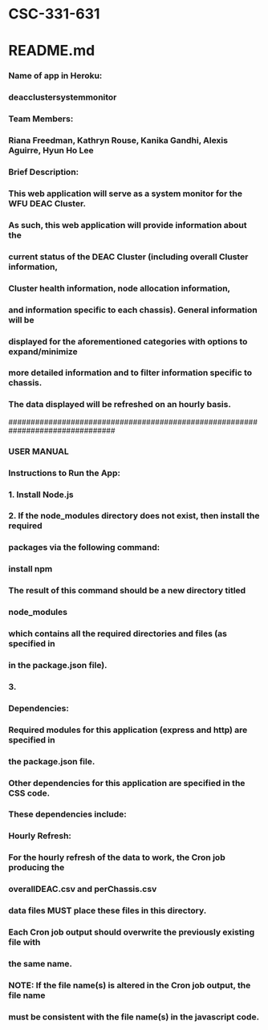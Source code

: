 # CSC-331-631
# README.md

### Name of app in Heroku:
### deacclustersystemmonitor

### Team Members:
### Riana Freedman, Kathryn Rouse, Kanika Gandhi, Alexis Aguirre, Hyun Ho Lee

### Brief Description:
### This web application will serve as a system monitor for the WFU DEAC Cluster.
### As such, this web application will provide information about the
### current status of the DEAC Cluster (including overall Cluster information,
### Cluster health information, node allocation information,
### and information specific to each chassis). General information will be
### displayed for the aforementioned categories with options to expand/minimize
### more detailed information and to filter information specific to chassis.
### The data displayed will be refreshed on an hourly basis.

################################################################################

### USER MANUAL

### Instructions to Run the App:
### 1. Install Node.js
### 2. If the node_modules directory does not exist, then install the required
###    packages via the following command:
###     install npm
###    The result of this command should be a new directory titled
###     node_modules
###    which contains all the required directories and files (as specified in
###    in the package.json file).
### 3.

### Dependencies:
### Required modules for this application (express and http) are specified in
###   the package.json file.
### Other dependencies for this application are specified in the CSS code.
###   These dependencies include:
###     

### Hourly Refresh:
### For the hourly refresh of the data to work, the Cron job producing the
###    overallDEAC.csv and perChassis.csv
### data files MUST place these files in this directory.
### Each Cron job output should overwrite the previously existing file with
### the same name.
### NOTE: If the file name(s) is altered in the Cron job output, the file name
### must be consistent with the file name(s) in the javascript code.
